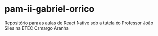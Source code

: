 # pam-ii-gabriel-orrico
Repositório para as aulas de React Native sob a tutela do Professor João Siles na ETEC Camargo Aranha

